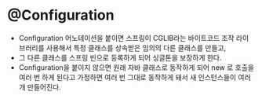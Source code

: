 # @Configuration

- Configuration 어노테이션을 붙이면 스프링이 CGLIB라는 바이트코드 조작 라이브러리를 사용해서 특정 클래스를 상속받은 임의의 다른 클래스를 만들고,
- 그 다른 클래스를 스프링 빈으로 등록하게 되어 싱글톤을 보장하게 한다.
- Configuration을 붙이지 않으면 원래 자바 클래스로 동작하게 되어 new 로 호출을 여러 번 하게 된다고 가정하면 여러 번 그대로 동작하게 돼서 새 인스턴스들이 여러 개 만들어진다.
